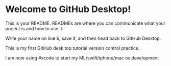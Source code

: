# Welcome to GitHub Desktop!

This is your README. READMEs are where you can communicate what your project is and how to use it.

Write your name on line 6, save it, and then head back to GitHub Desktop.

This is my first GitHub desk top tutorial version control practice.

I am now using #xcode to start my ML/swift/iphone/mac os development
